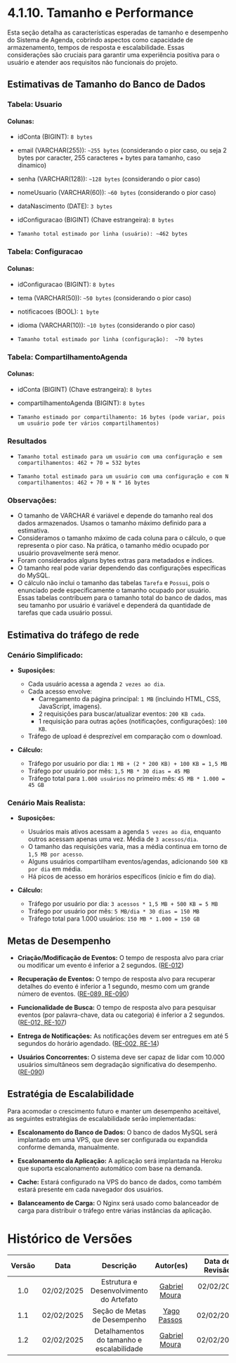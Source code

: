 # 4.1.10. Tamanho e Performance

Esta seção detalha as características esperadas de tamanho e desempenho do Sistema de Agenda, cobrindo aspectos como capacidade de armazenamento, tempos de resposta e escalabilidade. Essas considerações são cruciais para garantir uma experiência positiva para o usuário e atender aos requisitos não funcionais do projeto.

## Estimativas de Tamanho do Banco de Dados

### Tabela: Usuario

#### Colunas:

- idConta (BIGINT): `8 bytes`
- email (VARCHAR(255)):  `~255 bytes` (considerando o pior caso, ou seja 2 bytes por caracter, 255 caracteres + bytes para tamanho, caso dinamico)
- senha (VARCHAR(128)):  `~128 bytes` (considerando o pior caso)
- nomeUsuario (VARCHAR(60)): `~60 bytes` (considerando o pior caso)
- dataNascimento (DATE): `3 bytes`
- idConfiguracao (BIGINT) (Chave estrangeira): `8 bytes`

- `Tamanho total estimado por linha (usuário): ~462 bytes`


### Tabela: Configuracao

#### Colunas:

- idConfiguracao (BIGINT): `8 bytes`
- tema (VARCHAR(50)):  `~50 bytes` (considerando o pior caso)
- notificacoes (BOOL): `1 byte`
- idioma (VARCHAR(10)): `~10 bytes` (considerando o pior caso)

- `Tamanho total estimado por linha (configuração):  ~70 bytes`


### Tabela: CompartilhamentoAgenda

#### Colunas:

- idConta (BIGINT) (Chave estrangeira): `8 bytes`
- compartilhamentoAgenda (BIGINT): `8 bytes`


- `Tamanho estimado por compartilhamento: 16 bytes (pode variar, pois um usuário pode ter vários compartilhamentos)`

### Resultados

- `Tamanho total estimado para um usuário com uma configuração e sem compartilhamentos: 462 + 70 = 532 bytes`

- `Tamanho total estimado para um usuário com uma configuração e com N compartilhamentos: 462 + 70 + N * 16 bytes`


### Observações:

- O tamanho de VARCHAR é variável e depende do tamanho real dos dados armazenados.  Usamos o tamanho máximo definido para a estimativa.
-  Consideramos o tamanho máximo de cada coluna para o cálculo, o que representa o pior caso. Na prática, o tamanho médio ocupado por usuário provavelmente será menor.
-  Foram considerados alguns bytes extras para metadados e índices.
- O tamanho real pode variar dependendo das configurações específicas do MySQL.
- O cálculo não inclui o tamanho das tabelas `Tarefa` e `Possui`, pois o enunciado pede especificamente o tamanho ocupado por usuário.  Essas tabelas contribuem para o tamanho total do banco de dados, mas seu tamanho por usuário é variável e dependerá da quantidade de tarefas que cada usuário possui.

## Estimativa do tráfego de rede

### **Cenário Simplificado:**

- **Suposições:**
    * Cada usuário acessa a agenda `2 vezes ao dia`.
    * Cada acesso envolve:
        * Carregamento da página principal: `1 MB` (incluindo HTML, CSS, JavaScript, imagens).
        * 2 requisições para buscar/atualizar eventos: `200 KB cada`.
        * 1 requisição para outras ações (notificações, configurações): `100 KB`.
    * Tráfego de upload é desprezível em comparação com o download.

- **Cálculo:**
    * Tráfego por usuário por dia: `1 MB + (2 * 200 KB) + 100 KB = 1,5 MB`
    * Tráfego por usuário por mês: `1,5 MB * 30 dias = 45 MB`
    * Tráfego total para `1.000 usuários` no primeiro mês: `45 MB * 1.000 = 45 GB`

### **Cenário Mais Realista:**

- **Suposições:**
    * Usuários mais ativos acessam a agenda `5 vezes ao dia`, enquanto outros acessam apenas uma vez. Média de `3 acessos/dia`.
    * O tamanho das requisições varia, mas a média continua em torno de `1,5 MB por acesso`.
    * Alguns usuários compartilham eventos/agendas, adicionando `500 KB por dia` em média.
    * Há picos de acesso em horários específicos (início e fim do dia).

- **Cálculo:**
    * Tráfego por usuário por dia: `3 acessos * 1,5 MB + 500 KB = 5 MB`
    * Tráfego por usuário por mês: `5 MB/dia * 30 dias = 150 MB`
    * Tráfego total para 1.000 usuários: `150 MB * 1.000 = 150 GB`

## Metas de Desempenho

* **Criação/Modificação de Eventos:** O tempo de resposta alvo para criar ou modificar um evento é inferior a  2 segundos. ([RE-012](https://unbarqdsw2024-2.github.io/2024.2_G6_Agenda_Entrega_02/#/./extras/requisitos_elicitados/todos_requisitos))

* **Recuperação de Eventos:** O tempo de resposta alvo para recuperar detalhes do evento é inferior a 1 segundo, mesmo com um grande número de eventos. ([RE-089, RE-090](https://unbarqdsw2024-2.github.io/2024.2_G6_Agenda_Entrega_02/#/./extras/requisitos_elicitados/todos_requisitos))

* **Funcionalidade de Busca:** O tempo de resposta alvo para pesquisar eventos (por palavra-chave, data ou categoria) é inferior a 2 segundos. ([RE-012, RE-107](https://unbarqdsw2024-2.github.io/2024.2_G6_Agenda_Entrega_02/#/./extras/requisitos_elicitados/todos_requisitos))

* **Entrega de Notificações:** As notificações devem ser entregues em até 5 segundos do horário agendado. ([RE-002, RE-14](https://unbarqdsw2024-2.github.io/2024.2_G6_Agenda_Entrega_02/#/./extras/requisitos_elicitados/todos_requisitos))


* **Usuários Concorrentes:** O sistema deve ser capaz de lidar com 10.000 usuários simultâneos sem degradação significativa do desempenho. ([RE-090](https://unbarqdsw2024-2.github.io/2024.2_G6_Agenda_Entrega_02/#/./extras/requisitos_elicitados/todos_requisitos))

## Estratégia de Escalabilidade

Para acomodar o crescimento futuro e manter um desempenho aceitável, as seguintes estratégias de escalabilidade serão implementadas:

* **Escalonamento do Banco de Dados:** O banco de dados MySQL será implantado em uma VPS, que deve ser configurada ou expandida conforme demanda, manualmente.

* **Escalonamento da Aplicação:** A aplicação será implantada na Heroku que suporta escalonamento automático com base na demanda.

* **Cache:** Estará configurado na VPS do banco de dados, como também estará presente em cada navegador dos usuários.

* **Balanceamento de Carga:** O Nginx será usado como balanceador de carga para distribuir o tráfego entre várias instâncias da aplicação.

# Histórico de Versões

| Versão | Data | Descrição | Autor(es) | Data de Revisão | Revisor(es) |
| :-: | :-: | :-: | :-: | :-: | :-: |
| 1.0 | 02/02/2025 | Estrutura e Desenvolvimento do Artefato | [Gabriel Moura](https://github.com/) | 02/02/2025  | [Yago Passos](https://github.com/yagompassos) |
| 1.1 | 02/02/2025 | Seção de Metas de Desempenho| [Yago Passos](https://github.com/yagompassos) | 02/02/2025 | [Gabriel Moura](https://github.com/)  |
| 1.2 | 02/02/2025 | Detalhamentos do tamanho e escalabilidade | [Gabriel Moura](https://github.com/thegm445) | 02/02/2025 | [Hugo Queiroz](https://github.com/melohugo)  |
